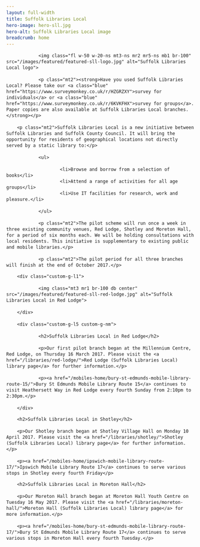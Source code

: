 ```yaml
---
layout: full-width
title: Suffolk Libraries Local
hero-image: hero-sll.jpg
hero-alt: Suffolk Libraries Local image
breadcrumb: home
---
```


<section class="{% include /c/generic-panel.html %}">

				<img class="fl w-50 w-20-ns mt3-ns mr2 mr5-ns mb1 br-100" src="/images/featured/featured-sll-logo.jpg" alt="Suffolk Libraries Local logo">

				<p class="mt2"><strong>Have you used Suffolk Libraries Local? Please take our <a class="blue" href="https://www.surveymonkey.co.uk/r/HZGRZXY">survey for individuals</a> or <a class="blue" href="https://www.surveymonkey.co.uk/r/6KVKFHX">survey for groups</a>. Paper copies are also available at Suffolk Libraries Local branches.</strong></p>

        <p class="mt2">Suffolk Libraries Local is a new initiative between Suffolk Libraries and Suffolk County Council. It will bring the opportunity for residents of geographical locations not directly served by a static library to:</p>

				<ul>

				 		<li>Browse and borrow from a selection of books</li>
						<li>Attend a range of activities for all age groups</li>
						<li>Use IT facilities for research, work and pleasure.</li>

				</ul>

				<p class="mt2">The pilot scheme will run once a week in three existing community venues, Red Lodge, Shotley and Moreton Hall, for a period of six months each. We will be holding consultations with local residents. This initiative is supplementary to existing public and mobile libraries.</p>

				<p class="mt2">The pilot period for all three branches will finish at the end of October 2017.</p>

</section>

<section class="cf">

		<div class="custom-g-l1">

				<img class="mt3 mr1 br-100 db center" src="/images/featured/featured-sll-red-lodge.jpg" alt="Suffolk Libraries Local in Red Lodge">

		</div>

		<div class="custom-g-l5 custom-g-nm">

				<h2>Suffolk Libraries Local in Red Lodge</h2>

				<p>Our first pilot branch began at the Millennium Centre, Red Lodge, on Thursday 16 March 2017. Please visit the <a href="/libraries/red-lodge/">Red Lodge (Suffolk Libraries Local) library page</a> for further information.</p>

				<p><a href="/mobiles-home/bury-st-edmunds-mobile-library-route-15/">Bury St Edmunds Mobile Library Route 15</a> continues to visit Heathersett Way in Red Lodge every fourth Sunday from 2:10pm to 2:30pm.</p>

		</div>

</section>

<div>

		<h2>Suffolk Libraries Local in Shotley</h2>

		<p>Our Shotley branch began at Shotley Village Hall on Monday 10 April 2017. Please visit the <a href="/libraries/shotley/">Shotley (Suffolk Libraries Local) library page</a> for further information.</p>

		<p><a href="/mobiles-home/ipswich-mobile-library-route-17/">Ipswich Mobile Library Route 17</a> continues to serve various stops in Shotley every fourth Friday</p>

</div>

<div>

		<h2>Suffolk Libraries Local in Moreton Hall</h2>

		<p>Our Moreton Hall branch began at Moreton Hall Youth Centre on Tuesday 16 May 2017. Please visit the <a href="/libraries/moreton-hall/">Moreton Hall (Suffolk Libraries Local) library page</a> for more information.</p>

		<p><a href="/mobiles-home/bury-st-edmunds-mobile-library-route-17/">Bury St Edmunds Mobile Library Route 17</a> continues to serve various stops in Moreton Hall every fourth Tuesday.</p>

</div>
